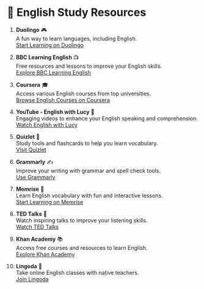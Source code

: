 # 📖 English Study Resources

1. **Duolingo** 🎮  
   A fun way to learn languages, including English.  
   [Start Learning on Duolingo](https://www.duolingo.com)

2. **BBC Learning English** 📺  
   Free resources and lessons to improve your English skills.  
   [Explore BBC Learning English](https://www.bbc.co.uk/learningenglish)

3. **Coursera** 🎓  
   Access various English courses from top universities.  
   [Browse English Courses on Coursera](https://www.coursera.org)

4. **YouTube - English with Lucy** 🎥  
   Engaging videos to enhance your English speaking and comprehension.  
   [Watch English with Lucy](https://www.youtube.com/c/EnglishwithLucy)

5. **Quizlet** 📝  
   Study tools and flashcards to help you learn vocabulary.  
   [Visit Quizlet](https://quizlet.com)

6. **Grammarly** ✍️  
   Improve your writing with grammar and spell check tools.  
   [Use Grammarly](https://www.grammarly.com)

7. **Memrise** 🌱  
   Learn English vocabulary with fun and interactive lessons.  
   [Start Learning on Memrise](https://www.memrise.com)

8. **TED Talks** 🎤  
   Watch inspiring talks to improve your listening skills.  
   [Watch TED Talks](https://www.ted.com/talks)

9. **Khan Academy** 📚  
   Access free courses and resources to learn English.  
   [Explore Khan Academy](https://www.khanacademy.org)

10. **Lingoda** 🏫  
   Take online English classes with native teachers.  
   [Join Lingoda](https://www.lingoda.com)
